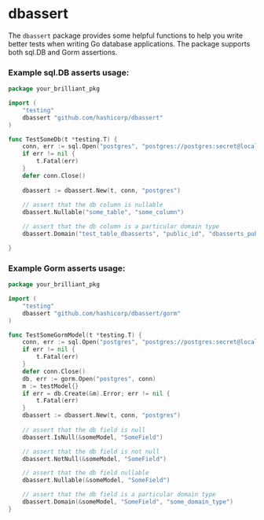 # dbassert

The `dbassert` package provides some helpful functions to help you write better
tests when writing Go database applications.  The package supports both sql.DB
and Gorm assertions. 

### Example sql.DB asserts usage:

```go
package your_brilliant_pkg

import (
    "testing"
    dbassert "github.com/hashicorp/dbassert"
)

func TestSomeDb(t *testing.T) {
	conn, err := sql.Open("postgres", "postgres://postgres:secret@localhost:%s?sslmode=disable")
	if err != nil {
		t.Fatal(err)
	}
	defer conn.Close()
	
	dbassert := dbassert.New(t, conn, "postgres")
    
	// assert that the db column is nullable
	dbassert.Nullable("some_table", "some_column")

	// assert that the db column is a particular domain type
	dbassert.Domain("test_table_dbasserts", "public_id", "dbasserts_public_id")

}
```
### Example Gorm asserts usage:

```go
package your_brilliant_pkg

import (
    "testing"
    dbassert "github.com/hashicorp/dbassert/gorm"
)

func TestSomeGormModel(t *testing.T) {
	conn, err := sql.Open("postgres", "postgres://postgres:secret@localhost:%s?sslmode=disable")
	if err != nil {
		t.Fatal(err)
	}
	defer conn.Close()
	db, err := gorm.Open("postgres", conn)
 	m := testModel{}
	if err = db.Create(&m).Error; err != nil {
    	t.Fatal(err)
	}
	dbassert := dbassert.New(t, conn, "postgres")
    
	// assert that the db field is null
	dbassert.IsNull(&someModel, "SomeField")

	// assert that the db field is not null
	dbassert.NotNull(&someModel, "SomeField")

	// assert that the db field nullable
	dbassert.Nullable(&someModel, "SomeField")

	// assert that the db field is a particular domain type
	dbassert.Domain(&someModel, "SomeField", "some_domain_type")
}
```

